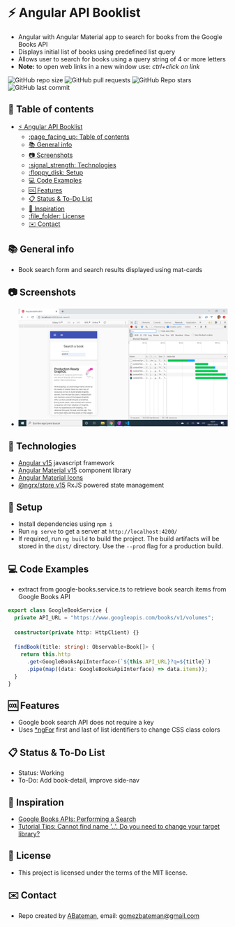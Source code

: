 # :zap: Angular API Booklist

* Angular with Angular Material app to search for books from the Google Books API
* Displays initial list of books using predefined list query
* Allows user to search for books using a query string of 4 or more letters
* **Note:** to open web links in a new window use: _ctrl+click on link_

![GitHub repo size](https://img.shields.io/github/repo-size/AndrewJBateman/angular-api-booklist?style=plastic)
![GitHub pull requests](https://img.shields.io/github/issues-pr/AndrewJBateman/angular-api-booklist?style=plastic)
![GitHub Repo stars](https://img.shields.io/github/stars/AndrewJBateman/angular-api-booklist?style=plastic)
![GitHub last commit](https://img.shields.io/github/last-commit/AndrewJBateman/angular-api-booklist?style=plastic)

## :page_facing_up: Table of contents

* [:zap: Angular API Booklist](#zap-angular-api-booklist)
  * [:page\_facing\_up: Table of contents](#page_facing_up-table-of-contents)
  * [:books: General info](#books-general-info)
  * [:camera: Screenshots](#camera-screenshots)
  * [:signal\_strength: Technologies](#signal_strength-technologies)
  * [:floppy\_disk: Setup](#floppy_disk-setup)
  * [:computer: Code Examples](#computer-code-examples)
  * [:cool: Features](#cool-features)
  * [:clipboard: Status \& To-Do List](#clipboard-status--to-do-list)
  * [:clap: Inspiration](#clap-inspiration)
  * [:file\_folder: License](#file_folder-license)
  * [:envelope: Contact](#envelope-contact)

## :books: General info

* Book search form and search results displayed using mat-cards

## :camera: Screenshots

* ![Example screenshot](./img/books.png)

## :signal_strength: Technologies

* [Angular v15](https://angular.io/) javascript framework
* [Angular Material v15](https://material.angular.io/) component library
* [Angular Material Icons](https://material.io/resources/icons/?style=baseline)
* [@ngrx/store v15](https://ngrx.io/guide/store) RxJS powered state management

## :floppy_disk: Setup

* Install dependencies using `npm i`
* Run `ng serve` to get a server at `http://localhost:4200/`
* If required, run `ng build` to build the project. The build artifacts will be stored in the `dist/` directory. Use the `--prod` flag for a production build.

## :computer: Code Examples

* extract from google-books.service.ts to retrieve book search items from Google Books API

```typescript
export class GoogleBookService {
  private API_URL = "https://www.googleapis.com/books/v1/volumes";

  constructor(private http: HttpClient) {}

  findBook(title: string): Observable<Book[]> {
    return this.http
      .get<GoogleBooksApiInterface>(`${this.API_URL}?q=${title}`)
      .pipe(map((data: GoogleBooksApiInterface) => data.items));
  }
}
```

## :cool: Features

* Google book search API does not require a key
* Uses [*ngFor](https://blog.angular-university.io/angular-2-ngfor/) first and last of list identifiers to change CSS class colors

## :clipboard: Status & To-Do List

* Status: Working
* To-Do:  Add book-detail, improve side-nav

## :clap: Inspiration

* [Google Books APIs: Performing a Search](https://developers.google.com/books/docs/v1/using)
* [Tutorial Tips: Cannot find name '..'. Do you need to change your target library?](https://tutorial.tips/solved-cannot-find-name-do-you-need-to-change-your-target-library/)

## :file_folder: License

* This project is licensed under the terms of the MIT license.

## :envelope: Contact

* Repo created by [ABateman](https://github.com/AndrewJBateman), email: gomezbateman@gmail.com
